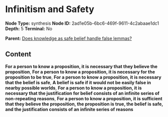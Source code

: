 # Infinitism and Safety

**Node Type:** synthesis
**Node ID:** 2ad1e05b-6bc6-469f-9611-4c2abaae1dc1
**Depth:** 5
**Terminal:** No

**Parent:** [Does knowledge as safe belief handle false lemmas?](does-knowledge-as-safe-belief-handle-false-lemmas-antithesis-32a198c9-87f3-4800-b845-9860300c825a.md)

## Content

**For a person to know a proposition, it is necessary that they believe the proposition**, **For a person to know a proposition, it is necessary for the proposition to be true**, **For a person to know a proposition, it is necessary that the belief is safe**, **A belief is safe if it would not be easily false in nearby possible worlds**, **For a person to know a proposition, it is necessary that the justification for belief consists of an infinite series of non-repeating reasons**, **For a person to know a proposition, it is sufficient that they believe the proposition, the proposition is true, the belief is safe, and the justification consists of an infinite series of reasons**
